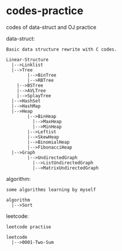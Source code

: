 # codes-practice
codes of data-struct and OJ practice

data-struct:

	Basic data structure rewrite with C codes.

	Linear-Structure
	  |-->Linklist
	  |-->Tree
	        |-->BinTree
	        |-->RBTree
		|-->BSTree
		|-->AVLTree
		|-->SplayTree
	  |-->HashSet
	  |-->HashMap
	  |-->Heap
	        |-->BinHeap
		      |-->MaxHeap
		      |-->MinHeap
	        |-->Leftist
	        |-->SkewHeap
	        |-->BinomialHeap
	        |-->FibonacciHeap
	  |-->Graph
	        |-->UndirectedGraph
		      |-->ListUndirectedGraph
		      |-->MatrixUndirectedGraph

algorithm:

	some algorithms learning by myself

	algorithm
	  |-->Sort

leetcode:

    leetcode practise

    leetcode
      |-->0001-Two-Sum
